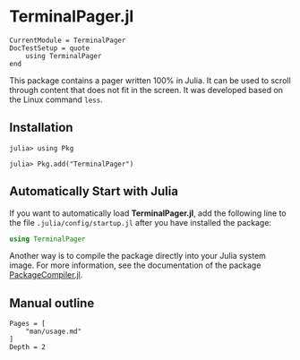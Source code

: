# TerminalPager.jl

```@meta
CurrentModule = TerminalPager
DocTestSetup = quote
    using TerminalPager
end
```

This package contains a pager written 100% in Julia. It can be used to scroll through
content that does not fit in the screen. It was developed based on the Linux command `less`.

## Installation

```julia-repl
julia> using Pkg

julia> Pkg.add("TerminalPager")
```

## Automatically Start with Julia

If you want to automatically load **TerminalPager.jl**, add the following line to the file
`.julia/config/startup.jl` after you have installed the package:

```julia
using TerminalPager
```

Another way is to compile the package directly into your Julia system image. For more
information, see the documentation of the package
[PackageCompiler.jl](https://github.com/JuliaLang/PackageCompiler.jl).

## Manual outline

```@contents
Pages = [
    "man/usage.md"
]
Depth = 2
```
